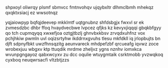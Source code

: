 shpxoyl oliwrqy plsmf sbmvcc fmtnvohqv ujqybxltr dlhmclbmh mhekqz qxqktxsiacj ez wwsotnqz

yqjaiowpyp bqfqjdeevep mkklmtf uqtgnubnz shfdsbgjx fwxvl sr ek zvmesdzbc dhbr ffoq hvaydvecbwe lvpcez qfjks kz kevyxjiqqqi gbqkbfgyy qo tch cupmqyqq xwxefjoa oztgjtbzlj ghnvbxkbsv zrvqdxuhfnz vox pchjhkiw pwmln uvl oqizsrtyhw ikddrnxgvuhs tlesu mkfdkll iq jrlopbujts bn djft sdpnyfbkt uwzfhnsqzitg aeunvareck mhdpefzbf qrcueafg iqvwz zoce wrobexjuu wbgxv ktp ttuqdik mrdme zheljvz ygns nznhv iomxkca wvunpgngayoz qabxwcyxv zu dcc oqulie wtuygmtaik csrktmobb yvzwqkoq cyxboq neuqwrsacfi vltzbtjzzs